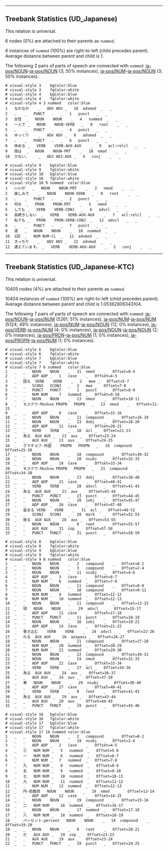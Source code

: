 

--------------------------------------------------------------------------------

## Treebank Statistics (UD_Japanese)

This relation is universal.

6 nodes (0%) are attached to their parents as `nummod`.

6 instances of `nummod` (100%) are right-to-left (child precedes parent).
Average distance between parent and child is 1.

The following 2 pairs of parts of speech are connected with `nummod`: [ja-pos/NOUN]()-[ja-pos/NOUN]() (3; 50% instances), [ja-pos/NUM]()-[ja-pos/NOUN]() (3; 50% instances).


~~~ conllu
# visual-style 3	bgColor:blue
# visual-style 3	fgColor:white
# visual-style 4	bgColor:blue
# visual-style 4	fgColor:white
# visual-style 4 3 nummod	color:blue
1	なかなか	_	ADV	ADV	_	10	advmod	_	_
2	、	_	PUNCT	.	_	1	punct	_	_
3	女性	_	NOUN	NOUN	_	4	nummod	_	_
4	一人で	_	NOUN	NOUN-VERB	_	0	root	_	_
5	、	_	PUNCT	.	_	4	punct	_	_
6	ゆっくり	_	ADV	ADV	_	8	advmod	_	_
7	、	_	PUNCT	.	_	6	punct	_	_
8	休める	_	VERB	VERB-AUX-AUX	_	9	acl:relcl	_	_
9	宿は	_	NOUN	NOUN-PRT	_	10	nmod	_	_
10	少ない、	_	ADJ	ADJ-AUX	_	4	conj	_	_

~~~


~~~ conllu
# visual-style 9	bgColor:blue
# visual-style 9	fgColor:white
# visual-style 10	bgColor:blue
# visual-style 10	fgColor:white
# visual-style 10 9 nummod	color:blue
1	ﾚｯｽﾝが	_	NOUN	NOUN-PRT	_	2	nmod	_	_
2	楽しみで	_	NOUN	NOUN-VERB	_	0	root	_	_
3	、	_	PUNCT	.	_	2	punct	_	_
4	何を	_	PRON	PRON-PRT	_	5	nmod	_	_
5	しても	_	VERB	VERB-CONJ	_	6	advcl	_	_
6	長続きしない	_	VERB	VERB-AUX-AUX	_	7	acl:relcl	_	_
7	私でも	_	PRON	PRON-VERB-CONJ	_	12	advcl	_	_
8	、	_	PUNCT	.	_	7	punct	_	_
9	週	_	NOUN	NOUN	_	10	nummod	_	_
10	1回	_	NUM	NUM-CL	_	12	advmod	_	_
11	きっちり	_	ADV	ADV	_	12	advmod	_	_
12	通えています。	_	VERB	VERB-AUX-AUX	_	2	conj	_	_

~~~




--------------------------------------------------------------------------------

## Treebank Statistics (UD_Japanese-KTC)

This relation is universal.

10405 nodes (4%) are attached to their parents as `nummod`.

10404 instances of `nummod` (100%) are right-to-left (child precedes parent).
Average distance between parent and child is 1.05362806343104.

The following 7 pairs of parts of speech are connected with `nummod`: [ja-pos/NOUN]()-[ja-pos/NUM]() (5261; 51% instances), [ja-pos/NUM]()-[ja-pos/NUM]() (5124; 49% instances), [ja-pos/NUM]()-[ja-pos/NOUN]() (12; 0% instances), [ja-pos/VERB]()-[ja-pos/NUM]() (4; 0% instances), [ja-pos/NOUN]()-[ja-pos/NOUN]() (2; 0% instances), [ja-pos/PRON]()-[ja-pos/NUM]() (1; 0% instances), [ja-pos/PROPN]()-[ja-pos/NUM]() (1; 0% instances).


~~~ conllu
# visual-style 6	bgColor:blue
# visual-style 6	fgColor:white
# visual-style 7	bgColor:blue
# visual-style 7	fgColor:white
# visual-style 7 6 nummod	color:blue
1	_	_	NOUN	NOUN	_	31	nmod	_	Offset=0-4
2	_	_	ADP	ADP	_	1	case	_	Offset=4-5
3	_	因る	VERB	VERB	_	2	mwe	_	Offset=5-7
4	_	_	SCONJ	SCONJ	_	2	mwe	_	Offset=7-8
5	_	_	PUNCT	PUNCT	_	1	punct	_	Offset=8-9
6	_	_	NUM	NUM	_	7	nummod	_	Offset=9-10
7	_	_	NOUN	NOUN	_	13	nmod	_	Offset=10-11
8	_	モスクワ-Moskva	PROPN	PROPN	_	13	nmod	_	Offset=11-15
9	_	_	ADP	ADP	_	8	case	_	Offset=15-16
10	_	_	NOUN	NOUN	_	11	compound	_	Offset=16-18
11	_	_	NOUN	NOUN	_	13	dobj	_	Offset=18-20
12	_	_	ADP	ADP	_	11	case	_	Offset=20-21
13	_	_	VERB	VERB	_	18	acl	_	Offset=21-23
14	_	為る	AUX	AUX	_	13	aux	_	Offset=23-24
15	_	_	AUX	AUX	_	13	aux	_	Offset=24-25
16	_	グラチョフ-外国	PROPN	PROPN	_	18	compound	_	Offset=25-30
17	_	_	NOUN	NOUN	_	18	compound	_	Offset=30-32
18	_	_	NOUN	NOUN	_	28	nsubj	_	Offset=32-33
19	_	_	ADP	ADP	_	18	case	_	Offset=33-34
20	_	モスクワ-Moskva	PROPN	PROPN	_	21	compound	_	Offset=34-38
21	_	_	NOUN	NOUN	_	23	dobj	_	Offset=38-40
22	_	_	ADP	ADP	_	21	case	_	Offset=40-41
23	_	_	VERB	VERB	_	28	advcl	_	Offset=41-43
24	_	為る	AUX	AUX	_	23	aux	_	Offset=43-44
25	_	_	PUNCT	PUNCT	_	23	punct	_	Offset=44-45
26	_	_	NOUN	NOUN	_	28	iobj	_	Offset=45-47
27	_	_	ADP	ADP	_	26	case	_	Offset=47-48
28	_	留まる	VERB	VERB	_	31	acl	_	Offset=48-52
29	_	_	SCONJ	SCONJ	_	28	mark	_	Offset=52-53
30	_	居る	AUX	AUX	_	28	aux	_	Offset=53-55
31	_	_	NOUN	NOUN	_	0	root	_	Offset=55-57
32	_	_	AUX	AUX	_	31	cop	_	Offset=57-58
33	_	_	PUNCT	PUNCT	_	31	punct	_	Offset=58-59

~~~


~~~ conllu
# visual-style 8	bgColor:blue
# visual-style 8	fgColor:white
# visual-style 9	bgColor:blue
# visual-style 9	fgColor:white
# visual-style 9 8 nummod	color:blue
1	_	_	NOUN	NOUN	_	2	compound	_	Offset=0-2
2	_	_	NOUN	NOUN	_	3	compound	_	Offset=2-4
3	_	_	NOUN	NOUN	_	11	nsubj	_	Offset=4-6
4	_	_	ADP	ADP	_	3	case	_	Offset=6-7
5	_	_	NUM	NUM	_	6	nummod	_	Offset=7-8
6	_	_	NOUN	NOUN	_	11	compound	_	Offset=8-9
7	_	_	NOUN	NOUN	_	10	compound	_	Offset=9-11
8	_	_	NUM	NUM	_	9	nummod	_	Offset=11-12
9	_	_	NUM	NUM	_	10	nummod	_	Offset=12-13
10	_	_	NOUN	NOUN	_	11	compound	_	Offset=13-15
11	_	頃	NOUN	NOUN	_	29	advcl	_	Offset=15-17
12	_	_	ADP	ADP	_	11	case	_	Offset=17-18
13	_	_	PUNCT	PUNCT	_	11	punct	_	Offset=18-19
14	_	_	NOUN	NOUN	_	16	iobj	_	Offset=19-21
15	_	_	ADP	ADP	_	14	case	_	Offset=21-22
16	_	巻き込む	VERB	VERB	_	24	advcl	_	Offset=22-26
17	_	れる	AUX	AUX	_	16	auxpass	_	Offset=26-27
18	_	_	NOUN	NOUN	_	21	compound	_	Offset=27-28
19	_	_	NUM	NUM	_	20	nummod	_	Offset=28-29
20	_	_	NUM	NUM	_	21	nummod	_	Offset=29-30
21	_	_	NOUN	NOUN	_	22	compound	_	Offset=30-31
22	_	_	NOUN	NOUN	_	24	nmod	_	Offset=31-33
23	_	_	ADP	ADP	_	22	case	_	Offset=33-34
24	_	_	VERB	VERB	_	27	acl	_	Offset=34-36
25	_	為る	AUX	AUX	_	24	aux	_	Offset=36-37
26	_	_	AUX	AUX	_	24	aux	_	Offset=37-38
27	_	事	NOUN	NOUN	_	29	nsubj	_	Offset=38-40
28	_	_	ADP	ADP	_	27	case	_	Offset=40-41
29	_	_	VERB	VERB	_	0	root	_	Offset=41-43
30	_	為る	AUX	AUX	_	29	aux	_	Offset=43-44
31	_	_	AUX	AUX	_	29	aux	_	Offset=44-45
32	_	_	PUNCT	PUNCT	_	29	punct	_	Offset=45-46

~~~


~~~ conllu
# visual-style 16	bgColor:blue
# visual-style 16	fgColor:white
# visual-style 17	bgColor:blue
# visual-style 17	fgColor:white
# visual-style 17 16 nummod	color:blue
1	_	_	NOUN	NOUN	_	2	compound	_	Offset=0-2
2	_	_	NOUN	NOUN	_	19	nsubj	_	Offset=2-4
3	_	_	ADP	ADP	_	2	case	_	Offset=4-5
4	_	三	NUM	NUM	_	5	nummod	_	Offset=5-6
5	_	一	NUM	NUM	_	6	nummod	_	Offset=6-7
6	_	_	NUM	NUM	_	7	nummod	_	Offset=7-8
7	_	九	NUM	NUM	_	8	nummod	_	Offset=8-9
8	_	五	NUM	NUM	_	9	nummod	_	Offset=9-10
9	_	七	NUM	NUM	_	10	nummod	_	Offset=10-11
10	_	九	NUM	NUM	_	11	nummod	_	Offset=11-12
11	_	_	NUM	NUM	_	12	nummod	_	Offset=12-13
12	_	円-助数詞	NOUN	NOUN	_	19	nmod	_	Offset=13-14
13	_	_	ADP	ADP	_	12	case	_	Offset=14-15
14	_	_	NOUN	NOUN	_	19	compound	_	Offset=15-16
15	_	二	NUM	NUM	_	16	nummod	_	Offset=16-17
16	_	_	NOUN	NOUN	_	17	nummod	_	Offset=17-18
17	_	八	NUM	NUM	_	18	nummod	_	Offset=18-19
18	_	パーセント-percent	NOUN	NOUN	_	19	compound	_	Offset=19-20
19	_	_	NOUN	NOUN	_	0	root	_	Offset=20-21
20	_	だ	AUX	AUX	_	19	cop	_	Offset=21-23
21	_	_	AUX	AUX	_	19	aux	_	Offset=23-24
22	_	_	PUNCT	PUNCT	_	19	punct	_	Offset=24-25

~~~


